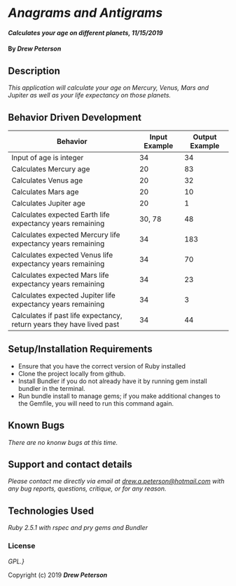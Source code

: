 # _Anagrams and Antigrams_

#### _Calculates your age on different planets, 11/15/2019_

#### By _**Drew Peterson**_

## Description

_This application will calculate your age on Mercury, Venus, Mars and Jupiter as well as your life expectancy on those planets._

## Behavior Driven Development

| Behavior | Input Example | Output Example |
| - | - | - |
| Input of age is integer | 34 | 34 |
| Calculates Mercury age | 20 | 83 |
| Calculates Venus age | 20 | 32 |
| Calculates Mars age | 20 | 10 |
| Calculates Jupiter age | 20 | 1 |
| Calculates expected Earth life expectancy years remaining | 30, 78 | 48 |
| Calculates expected Mercury life expectancy years remaining | 34 | 183 |
| Calculates expected Venus life expectancy years remaining | 34 | 70 |
| Calculates expected Mars life expectancy years remaining | 34 | 23 |
| Calculates expected Jupiter life expectancy years remaining | 34 | 3 |
| Calculates if past life expectancy, return years they have lived past | 34 | 44 |


## Setup/Installation Requirements

* Ensure that you have the correct version of Ruby installed
* Clone the project locally from github.
* Install Bundler if you do not already have it by running gem install bundler in the terminal.
* Run bundle install to manage gems; if you make additional changes to the Gemfile, you will need to run this command again.


## Known Bugs

_There are no knonw bugs at this time._

## Support and contact details

_Please contact me directly via email at drew.a.peterson@hotmail.com with any bug reports, questions, critique, or for any reason._

## Technologies Used

_Ruby 2.5.1 with rspec and pry gems and Bundler_

### License

*GPL.}*



Copyright (c) 2019 **_Drew Peterson_**
